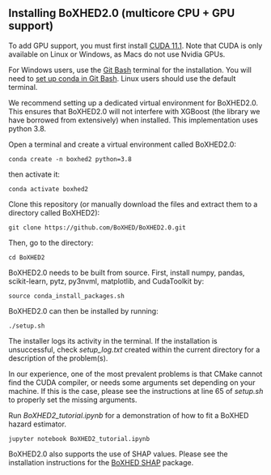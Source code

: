 ## Installing BoXHED2.0 (multicore CPU + GPU support)

To add GPU support, you must first install [CUDA 11.1](https://developer.nvidia.com/cuda-11.1.1-download-archive). Note that CUDA is only available on Linux or Windows, as Macs do not use Nvidia GPUs.

For Windows users, use the [Git Bash](https://gitforwindows.org/) terminal for the installation. You will need to [set up conda in Git Bash](https://discuss.codecademy.com/t/setting-up-conda-in-git-bash/534473). Linux users should use the default terminal.

We recommend setting up a dedicated virtual environment for BoXHED2.0. This ensures that BoXHED2.0 will not interfere with XGBoost (the library we have borrowed from extensively) when installed. This implementation uses python 3.8.

Open a terminal and create a virtual environment called BoXHED2.0:
```
conda create -n boxhed2 python=3.8
```

then activate it:
```
conda activate boxhed2
```

Clone this repository (or manually download the files and extract them to a directory called BoXHED2):
```
git clone https://github.com/BoXHED/BoXHED2.0.git
```

Then, go to the directory:
```
cd BoXHED2
```

BoXHED2.0 needs to be built from source. First, install numpy, pandas, scikit-learn, pytz, py3nvml, matplotlib, and CudaToolkit by:
```
source conda_install_packages.sh
```

BoXHED2.0 can then be installed by running:
```
./setup.sh
```

The installer logs its activity in the terminal. If the installation is unsuccessful, check *setup_log.txt* created within the current directory for a description of the problem(s).  

In our experience, one of the most prevalent problems is that CMake cannot find the CUDA compiler, or needs some arguments set depending on your machine. If this is the case, please see the instructions at line 65 of *setup.sh* to properly set the missing arguments.

Run *BoXHED2_tutorial.ipynb* for a demonstration of how to fit a BoXHED hazard estimator.
```
jupyter notebook BoXHED2_tutorial.ipynb
```

BoXHED2.0 also supports the use of SHAP values. Please see the installation instructions for the [BoXHED SHAP](https://github.com/BoXHED/BoXHED2.0/blob/master/README_SHAP.md) package.
